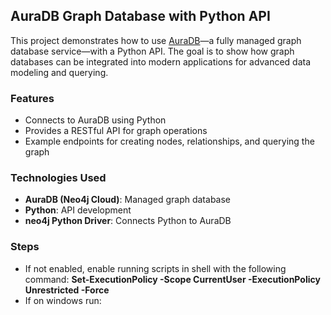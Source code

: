 ## AuraDB Graph Database with Python API

This project demonstrates how to use [AuraDB](https://neo4j.com/cloud/aura/)—a fully managed graph database service—with a Python API. The goal is to show how graph databases can be integrated into modern applications for advanced data modeling and querying.

### Features
- Connects to AuraDB using Python
- Provides a RESTful API for graph operations
- Example endpoints for creating nodes, relationships, and querying the graph

### Technologies Used
- **AuraDB (Neo4j Cloud)**: Managed graph database
- **Python**: API development
- **neo4j Python Driver**: Connects Python to AuraDB


### Steps

- If not enabled, enable running scripts in shell with the following command: **Set-ExecutionPolicy -Scope CurrentUser -ExecutionPolicy Unrestricted -Force**
- If on windows run: 
